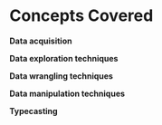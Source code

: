 # Concepts Covered

**Data acquisition**


**Data exploration techniques**


**Data wrangling techniques**


**Data manipulation techniques**


**Typecasting**